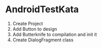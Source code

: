 # AndroidTestKata
1. Create Project
2. Add Button to design
3. Add Butterknife to compilation and init it
4. Create DialogFragment class